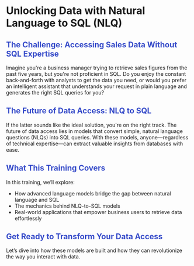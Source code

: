 # Unlocking Data with Natural Language to SQL (NLQ)

## <span style="color:#364BC9">The Challenge: Accessing Sales Data Without SQL Expertise</span>

Imagine you're a business manager trying to retrieve sales figures from the past five years, but you're not proficient in SQL. Do you enjoy the constant back-and-forth with analysts to get the data you need, or would you prefer an intelligent assistant that understands your request in plain language and generates the right SQL queries for you?

## <span style="color:#364BC9">The Future of Data Access: NLQ to SQL</span>

If the latter sounds like the ideal solution, you're on the right track. The future of data access lies in models that convert simple, natural language questions (NLQs) into SQL queries. With these models, anyone—regardless of technical expertise—can extract valuable insights from databases with ease.

## <span style="color:#364BC9">What This Training Covers</span>

In this training, we’ll explore:

* How advanced language models bridge the gap between natural language and SQL
* The mechanics behind NLQ-to-SQL models
* Real-world applications that empower business users to retrieve data effortlessly

## <span style="color:#364BC9">Get Ready to Transform Your Data Access</span>

Let’s dive into how these models are built and how they can revolutionize the way you interact with data.